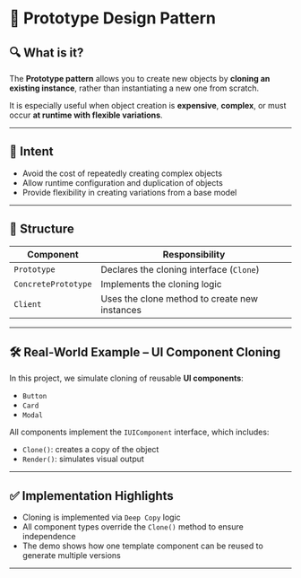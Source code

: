 # 🧩 Prototype Design Pattern

## 🔍 What is it?

The **Prototype pattern** allows you to create new objects by **cloning an existing instance**, rather than instantiating a new one from scratch.

It is especially useful when object creation is **expensive**, **complex**, or must occur **at runtime with flexible variations**.

---

## 🎯 Intent

- Avoid the cost of repeatedly creating complex objects
- Allow runtime configuration and duplication of objects
- Provide flexibility in creating variations from a base model

---

## 🧱 Structure

| Component         | Responsibility |
|-------------------|----------------|
| `Prototype`        | Declares the cloning interface (`Clone`) |
| `ConcretePrototype`| Implements the cloning logic |
| `Client`           | Uses the clone method to create new instances |

---

## 🛠 Real-World Example – UI Component Cloning

In this project, we simulate cloning of reusable **UI components**:

- `Button`
- `Card`
- `Modal`

All components implement the `IUIComponent` interface, which includes:

- `Clone()`: creates a copy of the object
- `Render()`: simulates visual output

---

## ✅ Implementation Highlights

- Cloning is implemented via `Deep Copy` logic
- All component types override the `Clone()` method to ensure independence
- The demo shows how one template component can be reused to generate multiple versions

---